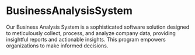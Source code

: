 # BusinessAnalysisSystem
Our Business Analysis System is a sophisticated software solution designed to meticulously collect, process, and analyze company data, providing insightful reports and actionable insights. This program empowers organizations to make informed decisions.
